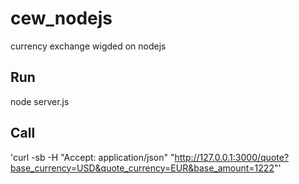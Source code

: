 # cew_nodejs
currency exchange wigded on nodejs

## Run

node server.js

## Call

'curl -sb -H "Accept: application/json" "http://127.0.0.1:3000/quote?base_currency=USD&quote_currency=EUR&base_amount=1222"'

